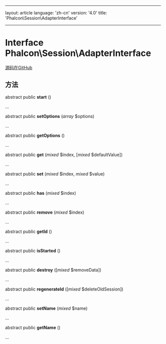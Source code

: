 * * *

layout: article language: 'zh-cn' version: '4.0' title: 'Phalcon\Session\AdapterInterface'

* * *

# Interface **Phalcon\Session\AdapterInterface**

<a href="https://github.com/phalcon/cphalcon/tree/v4.0.0/phalcon/session/adapterinterface.zep" class="btn btn-default btn-sm">源码在GitHub</a>

## 方法

abstract public **start** ()

...

abstract public **setOptions** (*array* $options)

...

abstract public **getOptions** ()

...

abstract public **get** (*mixed* $index, [*mixed* $defaultValue])

...

abstract public **set** (*mixed* $index, *mixed* $value)

...

abstract public **has** (*mixed* $index)

...

abstract public **remove** (*mixed* $index)

...

abstract public **getId** ()

...

abstract public **isStarted** ()

...

abstract public **destroy** ([*mixed* $removeData])

...

abstract public **regenerateId** ([*mixed* $deleteOldSession])

...

abstract public **setName** (*mixed* $name)

...

abstract public **getName** ()

...